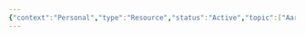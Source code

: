 ```yaml
---
{"context":"Personal","type":"Resource","status":"Active","topic":["Aaron"],"dateCreated":"2024-02-15","cssclasses":null,"dg-publish":true,"permalink":"/bookmarks/","dgPassFrontmatter":true}
---
```



<div id="bookmarks"></div>
<script>
const BM_URL=`https://hs.ajy.co/nodered/stream/bookmarks`;
fetch(BM_URL)
.then(response=>response.text())
.then(data=>{
const elem=document.getElementById("bookmarks");
elem.innerHTML=data;
});</script>
